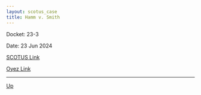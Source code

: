```yaml
---
layout: scotus_case
title: Hamm v. Smith
---
```


Docket: 23-3

Date: 23 Jun 2024

[SCOTUS Link](https://www.supremecourt.gov/opinions/23pdf/602us1r26_k537.pdf)

[Oyez Link](https://www.oyez.org/cases/2024/23-3)

---

[Up](./README.md)